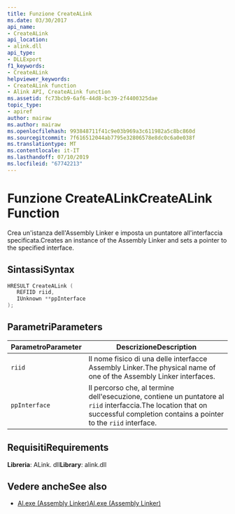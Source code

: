 ```yaml
---
title: Funzione CreateALink
ms.date: 03/30/2017
api_name:
- CreateALink
api_location:
- alink.dll
api_type:
- DLLExport
f1_keywords:
- CreateALink
helpviewer_keywords:
- CreateALink function
- Alink API, CreateALink function
ms.assetid: fc73bcb9-6af6-44d8-bc39-2f4400325dae
topic_type:
- apiref
author: mairaw
ms.author: mairaw
ms.openlocfilehash: 993848711f41c9e03b969a3c611982a5c8bc860d
ms.sourcegitcommit: 7f616512044ab7795e32806578e8dc0c6a0e038f
ms.translationtype: MT
ms.contentlocale: it-IT
ms.lasthandoff: 07/10/2019
ms.locfileid: "67742213"
---
```

# <a name="createalink-function"></a><span data-ttu-id="ed0b2-102">Funzione CreateALink</span><span class="sxs-lookup"><span data-stu-id="ed0b2-102">CreateALink Function</span></span>
<span data-ttu-id="ed0b2-103">Crea un'istanza dell'Assembly Linker e imposta un puntatore all'interfaccia specificata.</span><span class="sxs-lookup"><span data-stu-id="ed0b2-103">Creates an instance of the Assembly Linker and sets a pointer to the specified interface.</span></span>  
  
## <a name="syntax"></a><span data-ttu-id="ed0b2-104">Sintassi</span><span class="sxs-lookup"><span data-stu-id="ed0b2-104">Syntax</span></span>  
  
```cpp  
HRESULT CreateALink (  
   REFIID riid,  
   IUnknown **ppInterface  
);  
```  
  
## <a name="parameters"></a><span data-ttu-id="ed0b2-105">Parametri</span><span class="sxs-lookup"><span data-stu-id="ed0b2-105">Parameters</span></span>  
  
|<span data-ttu-id="ed0b2-106">Parametro</span><span class="sxs-lookup"><span data-stu-id="ed0b2-106">Parameter</span></span>|<span data-ttu-id="ed0b2-107">Descrizione</span><span class="sxs-lookup"><span data-stu-id="ed0b2-107">Description</span></span>|  
|---------------|-----------------|  
|`riid`|<span data-ttu-id="ed0b2-108">Il nome fisico di una delle interfacce Assembly Linker.</span><span class="sxs-lookup"><span data-stu-id="ed0b2-108">The physical name of one of the Assembly Linker interfaces.</span></span>|  
|`ppInterface`|<span data-ttu-id="ed0b2-109">Il percorso che, al termine dell'esecuzione, contiene un puntatore al `riid` interfaccia.</span><span class="sxs-lookup"><span data-stu-id="ed0b2-109">The location that on successful completion contains a pointer to the `riid` interface.</span></span>|  
  
## <a name="requirements"></a><span data-ttu-id="ed0b2-110">Requisiti</span><span class="sxs-lookup"><span data-stu-id="ed0b2-110">Requirements</span></span>  
 <span data-ttu-id="ed0b2-111">**Libreria**: ALink. dll</span><span class="sxs-lookup"><span data-stu-id="ed0b2-111">**Library**: alink.dll</span></span>  
  
## <a name="see-also"></a><span data-ttu-id="ed0b2-112">Vedere anche</span><span class="sxs-lookup"><span data-stu-id="ed0b2-112">See also</span></span>

- [<span data-ttu-id="ed0b2-113">Al.exe (Assembly Linker)</span><span class="sxs-lookup"><span data-stu-id="ed0b2-113">Al.exe (Assembly Linker)</span></span>](../../../../docs/framework/tools/al-exe-assembly-linker.md)
